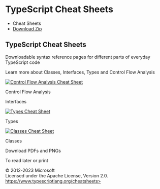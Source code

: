 TypeScript Cheat Sheets
=======================

-   Cheat Sheets
-   [Download
    Zip](assets/typescript-cheat-sheets.zip "Download the zip file")

 
TypeScript Cheat Sheets 
-----------------------

 
Downloadable syntax reference pages for different parts of everyday
TypeScript code

Learn more about Classes, Interfaces, Types and Control Flow Analysis


 
[![Control Flow Analysis Cheat Sheet](https://www.typescriptlang.org/static/TypeScript%20Control%20Flow%20Analysis-8a549253ad8470850b77c4c5c351d457.png)](static/typescript%20control%20flow%20analysis-8a549253ad8470850b77c4c5c351d457.png "Control Flow Analysis Cheat Sheets")

 
Control Flow Analysis



 
Interfaces


[![Types Cheat Sheet](https://www.typescriptlang.org/static/TypeScript%20Types-ae199d69aeecf7d4a2704a528d0fd3f9.png)](static/typescript%20types-ae199d69aeecf7d4a2704a528d0fd3f9.png "Types Cheat Sheets")

 
Types


[![Classes Cheat Sheet](https://www.typescriptlang.org/static/TypeScript%20Classes-83cc6f8e42ba2002d5e2c04221fa78f9.png)](static/typescript%20classes-83cc6f8e42ba2002d5e2c04221fa78f9.png "Classes Cheat Sheets")

 
Classes



[](assets/typescript-cheat-sheets.zip)

<div>

 
Download PDFs and PNGs


 
To read later or print


</div>


 
© 2012-2023 Microsoft\
Licensed under the Apache License, Version 2.0.\
https://www.typescriptlang.org/cheatsheets>

